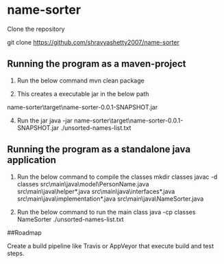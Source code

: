 # name-sorter

Clone the repository

git clone https://github.com/shravyashetty2007/name-sorter

## Running the program as a maven-project

1. Run the below command 
mvn clean package

2. This creates a executable jar in the below path 

name-sorter\target\name-sorter-0.0.1-SNAPSHOT.jar

4. Run the jar 
java -jar name-sorter\target\name-sorter-0.0.1-SNAPSHOT.jar ./unsorted-names-list.txt

## Running the program as a standalone java application 

1. Run the below command to compile the classes
mkdir classes
javac -d classes src\main\java\model\PersonName.java src\main\java\helper\*.java src\main\java\interfaces\*.java src\main\java\implementation\*.java  src\main\java\NameSorter.java

2. Run the below command to run the main class
java -cp classes NameSorter ./unsorted-names-list.txt


##Roadmap

Create a build pipeline like Travis or AppVeyor that execute build and test steps.
